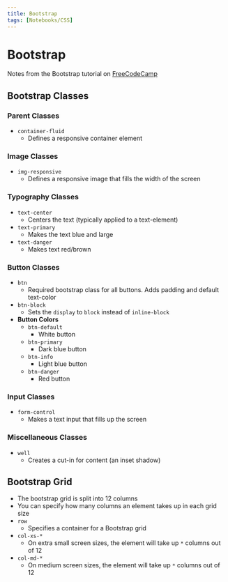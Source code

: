 ```yaml
---
title: Bootstrap
tags: [Notebooks/CSS]
---
```


# Bootstrap
Notes from the Bootstrap tutorial on [FreeCodeCamp](https://www.freecodecamp.org/)
## Bootstrap Classes
### Parent Classes
 - `container-fluid`
    - Defines a responsive container element
### Image Classes
 - `img-responsive`
    - Defines a responsive image that fills the width of the screen
### Typography Classes
 - `text-center`
    - Centers the text (typically applied to a text-element)
 - `text-primary`
    - Makes the text blue and large
 - `text-danger`
    - Makes text red/brown
### Button Classes
 - `btn`
    - Required bootstrap class for all buttons. Adds padding and default text-color
 - `btn-block`
    - Sets the `display` to `block` instead of `inline-block`
 - **Button Colors**
   - `btn-default`
      - White button
   - `btn-primary`
      - Dark blue button
   - `btn-info`
      - Light blue button
   - `btn-danger`
      - Red button
### Input Classes
 - `form-control`
    - Makes a text input that fills up the screen
### Miscellaneous Classes
 - `well`
    - Creates a cut-in for content (an inset shadow)
## Bootstrap Grid
 - The bootstrap grid is split into 12 columns
 - You can specify how many columns an element takes up in each grid size
 - `row`
    - Specifies a container for a Bootstrap grid
 - `col-xs-*`
    - On extra small screen sizes, the element will take up `*` columns out of 12
 - `col-md-*`
    - On medium screen sizes, the element will take up `*` columns out of 12
